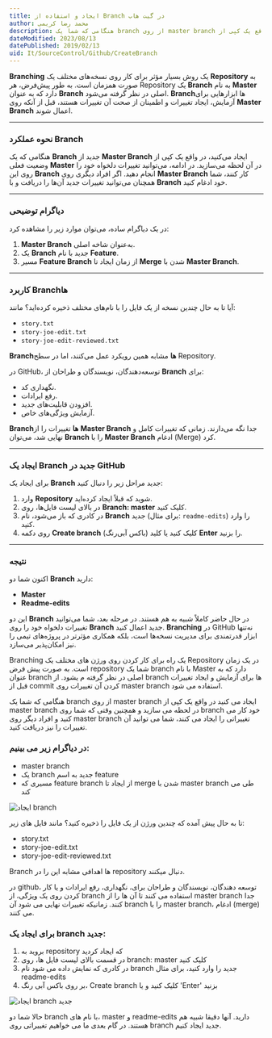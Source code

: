 ```yaml
---
title: ایجاد و استفاده از Branch در گیت هاب
author: محمد رضا کریمی
description: هنگامی که شما یک branch از روی master branch ایجاد میکنید در واقع یک کپی از master branch در  لحظه میسازید.همچنین  وقتی که شما روی branch خود کار میکنید و افراد دیگر روی master branch تغییراتی را ایجاد میکنند، شما میتوانید آن تغییرات را نیز دریافت کنید.
dateModified: 2023/08/13
datePublished: 2019/02/13
uid: It/SourceControl/Github/CreateBranch
---
```





**Branching** یک روش بسیار مؤثر برای کار روی نسخه‌های مختلف یک **Repository** به صورت همزمان است. به طور پیش‌فرض، هر Repository یک **Branch** به نام **Master** دارد که به عنوان **Branch** اصلی در نظر گرفته می‌شود. **Branch**‌ها ابزارهایی برای آزمایش، ایجاد تغییرات و اطمینان از صحت آن تغییرات هستند، قبل از آنکه روی **Master Branch** اعمال شوند.

---

### **نحوه عملکرد Branch**
هنگامی که یک **Branch** جدید از **Master Branch** ایجاد می‌کنید، در واقع یک کپی از وضعیت فعلی **Master** در آن لحظه می‌سازید. در ادامه، می‌توانید تغییرات دلخواه خود را روی این **Branch** انجام دهید. اگر افراد دیگری روی **Master Branch** کار کنند، شما همچنان می‌توانید تغییرات جدید آن‌ها را دریافت و با **Branch** خود ادغام کنید.

---

### **دیاگرام توضیحی**
در یک دیاگرام ساده، می‌توان موارد زیر را مشاهده کرد:
1. **Master Branch** به‌عنوان شاخه اصلی.
2. یک **Branch** جدید با نام **Feature**.
3. مسیر **Feature Branch** از زمان ایجاد تا **Merge** شدن با **Master Branch**.

---

### **کاربرد Branch‌ها**
آیا تا به حال چندین نسخه از یک فایل را با نام‌های مختلف ذخیره کرده‌اید؟ مانند:
- `story.txt`
- `story-joe-edit.txt`
- `story-joe-edit-reviewed.txt`

**Branch‌ها** مشابه همین رویکرد عمل می‌کنند، اما در سطح Repository. 

در GitHub، توسعه‌دهندگان، نویسندگان و طراحان از **Branch** برای:
- نگهداری کد.
- رفع ایرادات.
- افزودن قابلیت‌های جدید.
- آزمایش ویژگی‌های خاص.

**Branch‌ها** تغییرات را از **Master Branch** جدا نگه می‌دارند. زمانی که تغییرات کامل و نهایی شد، می‌توان **Branch** را با **Master Branch** ادغام (Merge) کرد.

---

### **ایجاد یک Branch جدید در GitHub**
برای ایجاد یک **Branch** جدید مراحل زیر را دنبال کنید:

1. وارد **Repository** شوید که قبلاً ایجاد کرده‌اید.
2. در بالای لیست فایل‌ها، روی **Branch: master** کلیک کنید.
3. در کادری که باز می‌شود، نام **Branch** جدید (برای مثال: `readme-edits`) را وارد کنید.
4. روی دکمه **Create branch** (باکس آبی‌رنگ) کلیک کنید یا کلید **Enter** را بزنید.

---

### **نتیجه**
اکنون شما دو **Branch** دارید: 
- **Master** 
- **Readme-edits**

این دو **Branch** در حال حاضر کاملاً شبیه به هم هستند. در مرحله بعد، شما می‌توانید تغییرات دلخواه خود را روی **Branch** جدید اعمال کنید. **Branching** در GitHub نه‌تنها ابزار قدرتمندی برای مدیریت نسخه‌ها است، بلکه همکاری مؤثرتر در پروژه‌های تیمی را نیز امکان‌پذیر می‌سازد.





























Branching یک راه برای کار کردن روی ورژن های مختلف یک Repository در یک زمان است.
به صورت پیش فرض repository شما یک branch با نام Master دارد که به عنوان branch اصلی در نظر گرفته م یشود.
از branch ها برای آزمایش و ایجاد تغییرات قبل از commit کردن آن تغییرات روی master branch استفاده می شود.

هنگامی که شما یک branch از روی master branch ایجاد می کنید در واقع یک کپی از master branch در  لحظه می سازید و همچنین  وقتی که شما روی branch خود کار می کنید و افراد دیگر روی master branch تغییراتی را ایجاد می کنند، شما می توانید آن تغییرات را نیز دریافت کنید.

### در دیاگرام زیر می بینیم:

* master branch
* یک branch جدید به اسم feature
* مسیری که feature branch از ایجاد تا merge شدن با master branch طی می کند

![ایجاد branch](./Images/branching.webp)

تا به حال پیش آمده که چندین ورژن از یک فایل را ذخیره کنید؟ مانند فایل های زیر:
* story.txt
* story-joe-edit.txt
* story-joe-edit-reviewed.txt

Branch ها اهدافی مشابه این را در repository دنبال میکنند.

در github، توسعه دهندگان، نویسندگان و طراحان برای، نگهداری، رفع ایرادات و یا کار کردن روی یک ویژگی، از branch استفاده می کنند تا آن ها را از master branch جدا کنند. زمانیکه تغییرات نهایی می شود آن branch را با master branch، ادغام (merge) می کنند.

### برای ایجاد یک branch جدید:

1. بروید به repository که ایجاد کردید
2. در قسمت بالای لیست فایل ها، روی branch: master کلیک کنید
3. در کادری که نمایش داده می شود نام branch جدید را وارد کنید، برای مثال readme-edits
4. بر روی باکس آبی رنگ، Create branch کلیک کنید و یا 'Enter' بزنید

![ایجاد branch جدید](./Images/readme-edits.gif)

حالا شما دو branch با نام های، master و readme-edits دارید. آنها دقیقا شبیه هم هستند. در گام بعدی ما می خواهیم تغییراتی روی branch جدید ایجاد کنیم.
